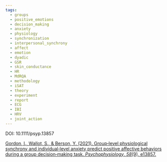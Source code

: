 ```yaml
---
tags:
  - groups
  - positive_emotions
  - decision_making
  - anxiety
  - physiology
  - synchronization
  - interpersonal_synchrony
  - affect
  - emotion
  - dyadic
  - GSR
  - skin_conductance
  - HR
  - MdRQA
  - methodology
  - iSAT
  - theory
  - experiment
  - report
  - ECG
  - IBI
  - HRV
  - joint_action
---
```

DOI: 10.1111/psyp.13857

[Gordon, I., Wallot, S., & Berson, Y. (2021). Group‐level physiological synchrony and individual‐level anxiety predict positive affective behaviors during a group decision‐making task. _Psychophysiology_, _58_(9), e13857.](https://onlinelibrary.wiley.com/doi/pdfdirect/10.1111/psyp.13857)